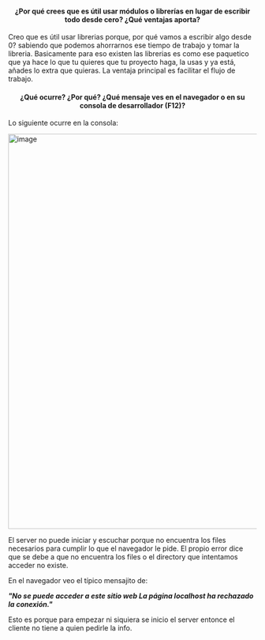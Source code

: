 #### <p align=center> ¿Por qué crees que es útil usar módulos o librerías en lugar de escribir todo desde cero? ¿Qué ventajas aporta? </p>

Creo que es útil usar librerias porque, por qué vamos a escribir algo desde 0? sabiendo que podemos ahorrarnos ese tiempo de trabajo y tomar la libreria. Basicamente para eso existen las librerias es como ese paquetico que ya hace lo que tu quieres que tu proyecto haga, la usas y ya está, añades lo extra que quieras. La ventaja principal es facilitar el flujo de trabajo.

#### <p align=center> ¿Qué ocurre? ¿Por qué? ¿Qué mensaje ves en el navegador o en su consola de desarrollador (F12)? </p>

Lo siguiente ocurre en la consola:

<img width="800" alt="image" src="https://github.com/user-attachments/assets/586e51ce-b370-47d5-9b78-d70bba82ffda" />

El server no puede iniciar y escuchar porque no encuentra los files necesarios para cumplir lo que el navegador le pide. El propio error dice que se debe a que no encuentra los files o el directory que intentamos acceder no existe.

En el navegador veo el típico mensajito de:

***"No se puede acceder a este sitio web
La página localhost ha rechazado la conexión."***

Esto es porque para empezar ni siquiera se inicio el server entonce el cliente no tiene a quien pedirle la info.



